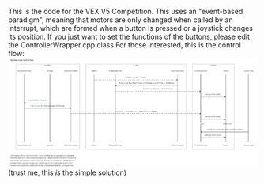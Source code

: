 This is the code for the VEX V5 Competition.
This uses an "event-based paradigm", meaning that motors are only changed when called by an interrupt, which are formed when a button is pressed or a joystick changes its position.
If you just want to set the functions of the buttons, please edit the ControllerWrapper.cpp class
For those interested, this is the control flow:
![IMAGE FAILED TO LOAD](https://github.com/roboticsbucs/roboCodeButGood/blob/main/VEX%20Comp%20Control%20Flow%20Diagram.png)
(trust me, this _is_ the simple solution)
